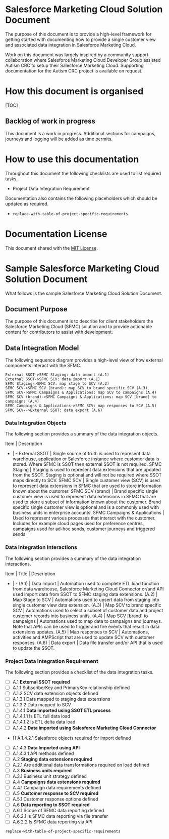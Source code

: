 
# Salesforce Marketing Cloud Solution Document

The purpose of this document is to provide a high-level framework for getting started with documenting how to provide a single customer view and associated data integration in Salesforce Marketing Cloud.

Work on this document was largely inspired by a community support collaboration where Salesforce Marketing Cloud Developer Group assisted Autism CRC to setup their Salesforce Marketing Cloud. Supporting documentation for the Autism CRC project is available on request.

# How this document is organised

[TOC]


## Backlog of work in progress

This document is a work in progress. Additional sections for campaigns, journeys and logging will be added as time permits. 

# How to use this documentation

Throughout this document the following checklists are used to list required tasks. 

* Project Data Integration Requirement

Documentation also contains the following placeholders which should be updated as required.

* `replace-with-table-of-project-specific-requirements`


# Documentation License

This document shared with the [MIT License](https://github.com/sfmcdg/sfmc-solution-document/blob/master/LICENSE).

# Sample Salesforce Marketing Cloud Solution Document

What follows is the sample Salesforce Marketing Cloud Solution Document.

## Document Purpose

The purpose of this document is to describe for client stakeholders the Salesforce Marketing Cloud (SFMC) solution and to provide actionable content for contributors to assist with development.

## Data Integration Model

The following sequence diagram provides a high-level view of how external components interact with the SFMC.

```sequence
External SSOT->SFMC Staging: data import (A.1)
External SSOT->SFMC SCV: data import (A.1)
SFMC Staging->SFMC SCV: map stage to SCV (A.2)
SFMC SCV->SFMC SCV (brand): map SCV to brand specific SCV (A.3)
SFMC SCV->SFMC Campaigns & Applications: map SCV to campaigns (A.4)
SFMC SCV (brand)->SFMC Campaigns & Applications: map SCV [brand] to campaigns (A.4)
SFMC Campaigns & Applications->SFMC SCV: map responses to SCV (A.5)
SFMC SCV-->External SSOT: data export (A.6)
```

### Data Integration Objects

The following section provides a summary of the data integration objects.

Item | Description
- | -
External SSOT | Single source of truth is used to represent data warehouse, application or Salesforce instance where customer data is stored. Where SFMC is SSOT then external SSOT is not required.
SFMC Staging | Staging is used to represent data extensions that are updated from the SSOT. Staging is optional and will not be required where SSOT maps directly to SCV.
SFMC SCV | Single customer view (SCV) is used to represent data extensions in SFMC that are used to store information known about the customer. 
SFMC SCV (brand) | Brand specific single customer view is used to represent data extensions in SFMC that are used to store a subset of information known about the customer. Brand specific single customer view is optional and is a commonly used with business units in enterprise accounts.
SFMC Campaigns & Applications | Used to represent various processes that interact with the customer. Includes for example cloud pages used for preference centres, campaigns used for ad-hoc sends, customer journeys and triggered sends.

### Data Integration Interactions 

The following section provides a summary of the data integration interactions.

 Item | Title | Description 
 - | - 
(A.1) | Data Import | Automation used to complete ETL load function from data warehouse, Salesforce Marketing Cloud Connector or/and API used import data from SSOT to SFMC staging data extensions. 
(A.2) | Map Stage to SCV | Automations used to upsert data from staging into single customer view data extension.
(A.3) | Map SCV to brand specific SCV | Automations used to select a subset of customer data and project customer records into business units.
(A.4) | Map SCV [brand] to campaigns | Automations used to map data to campaigns and journeys. Note that APIs can be used to trigger and fire events that result in data extensions updates.
(A.5) | Map responses to SCV | Automations, activities and AMPScript that are used to update SCV with customer responses.
(A.6) | Data export | Data file transfer and/or API that is used to update the SSOT.
  
### Project Data Integration Requirement

The following section provides a checklist of the data integration tasks.

- [ ] A.1 **External SSOT required**
- [ ] A.1.1 SubscriberKey and PrimaryKey relationship defined
- [ ] A.1.2 SCV data extension objects defined
- [ ] A.1.3.1 Data mapped to staging data extensions
- [ ] A.1.3.2 Data mapped to SCV 
- [ ] A.1.4.1 **Data imported using SSOT ETL process**
- [ ] A.1.4.1.1 Is ETL full data load
- [ ] A.1.4.1.2 Is ETL delta data load
- [ ] A.1.4.2 **Data imported using Salesforce Marketing Cloud Connector**
- [] A.1.4.2.1 Salesforce objects required for import defined 
- [ ] A.1.4.3 **Data Imported using API**
- [ ] A.1.4.3.1 API methods defined
- [ ] A.2 **Staging data extensions required**
- [ ] A.2.1 Are additional data transformations required on load defined
- [ ] A.3 **Business units required**
- [ ] A.3.1 Business unit strategy defined
- [ ] A.4 **Campaigns data extensions required**
- [ ] A.4.1 Campaign data requirements defined
- [ ] A.5 **Customer response to SCV required**
- [ ] A.5.1 Customer response options defined
- [ ] A.6 **Data reporting to SSOT required**
- [ ] A.6.1 Scope of SFMC data reporting defined
- [ ] A.6.2.1 Is SFMC data reporting via file transfer
- [ ] A.6.2.2 Is SFMC data reporting via API

`replace-with-table-of-project-specific-requirements`
